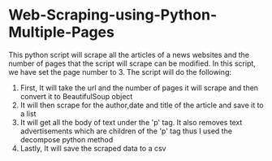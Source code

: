 # Web-Scraping-using-Python-Multiple-Pages
This python script will scrape all the articles of a news websites and the number of pages that the script will scrape can be modified. In this script, we have set the page number to 3. The script will do the following:

1. First, It  will take the url and the number of pages it will scrape and then convert it to BeautifulSoup object
2. It will then scrape for the author,date and title of the article and save it to a list
3. It will get all the body of text under the 'p' tag. It also removes text advertisements which are children of the 'p' 
tag thus I used the decompose python method
4. Lastly, It will save the scraped data to a csv
